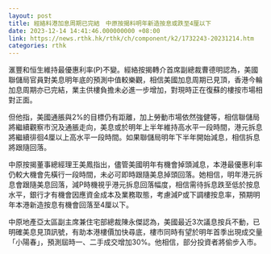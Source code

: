 ```yaml
---
layout: post
title: 經絡料港加息周期已完結　中原按揭料明年新造按息或跌至4厘以下
date: 2023-12-14 14:41:46.000000000 +08:00
link: https://news.rthk.hk/rthk/ch/component/k2/1732243-20231214.htm
categories: rthk
---
```


滙豐和恒生維持最優惠利率(P)不變。經絡按揭轉介首席副總裁曹德明認為，美國聯儲局官員對美息明年底的預測中值較樂觀，相信美國加息周期已見頂，香港今輪加息周期亦已完結，業主供樓負擔未必進一步增加，對現時正在復蘇的樓按市場相對正面。

但他指，美國通脹與2%的目標仍有距離，加上勞動市場依然強健等，相信聯儲局將繼續觀察市況及通脹走向，美息或於明年上半年維持高水平一段時間，港元拆息將繼續徘徊4厘以上高水平一段時間。如果聯儲局明年下半年開始減息，相信拆息將跟隨回落。

中原按揭董事總經理王美鳳指出，儘管美國明年有機會掉頭減息，本港最優惠利率仍較大機會先橫行一段時間，未必可即時跟隨美息掉頭回落。她相信，明年港元拆息會跟隨美息回落，減P時機視乎港元拆息回落幅度，相信需待拆息跌至低於按息水平，銀行才有機會因應資金成本及業務取態，考慮減P或下調樓按息率，預期明年本港新造按息有機會回落至4厘以下。

中原地產亞太區副主席兼住宅部總裁陳永傑認為，美國最近3次議息按兵不動，已明確美息見頂訊號，有助本港樓價加快尋底，樓市同時有望於明年首季出現成交量「小陽春」，預測屆時一、二手成交增加30%。他相信，部分投資者將偷步入市。
